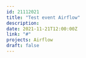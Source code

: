 ```yaml
---
id: 21112021
title: "Test event Airflow"
description: 
date: 2021-11-21T12:00:00Z
link: "#" 
projects: Airflow
draft: false
---
```




